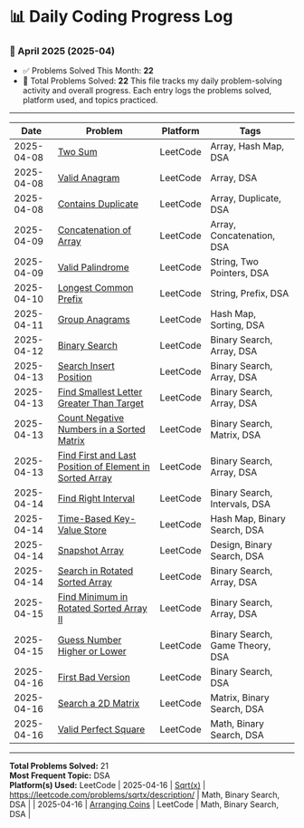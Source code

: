 # 📊 Daily Coding Progress Log


### 📅 April 2025 (2025-04)
- ✅ Problems Solved This Month: **22**
- 🎯 Total Problems Solved: **22**
This file tracks my daily problem-solving activity and overall progress. Each entry logs the problems solved, platform used, and topics practiced.

---

| Date       | Problem                                                                                           | Platform  | Tags                              |
|------------|---------------------------------------------------------------------------------------------------|-----------|-----------------------------------|
| 2025-04-08 | [Two Sum](./2025-04-08/two_sum.md)                                                                | LeetCode  | Array, Hash Map, DSA              |
| 2025-04-08 | [Valid Anagram](./2025-04-08/valid_anagram.md)                                                    | LeetCode  | Array, DSA                        |
| 2025-04-08 | [Contains Duplicate](./2025-04-08/contains_duplicate.md)                                          | LeetCode  | Array, Duplicate, DSA             |
| 2025-04-09 | [Concatenation of Array](./2025-04-09/concatenation_of_array.md)                                  | LeetCode  | Array, Concatenation, DSA         |
| 2025-04-09 | [Valid Palindrome](./2025-04-09/valid_palindrome.md)                                              | LeetCode  | String, Two Pointers, DSA         |
| 2025-04-10 | [Longest Common Prefix](./2025-04-10/longest_common_prefix.md)                                    | LeetCode  | String, Prefix, DSA               |
| 2025-04-11 | [Group Anagrams](./2025-04-11/group_anagrams.md)                                                  | LeetCode  | Hash Map, Sorting, DSA            |
| 2025-04-12 | [Binary Search](./2025-04-12/binary_search.md)                                                    | LeetCode  | Binary Search, Array, DSA         |
| 2025-04-13 | [Search Insert Position](./2025-04-13/search_insert_position.md)                                  | LeetCode  | Binary Search, Array, DSA         |
| 2025-04-13 | [Find Smallest Letter Greater Than Target](./2025-04-13/find_smallest_letter_greater_than_target.md) | LeetCode  | Binary Search, Array, DSA         |
| 2025-04-13 | [Count Negative Numbers in a Sorted Matrix](./2025-04-13/count_negative_numbers_in_a_sorted_matrix.md) | LeetCode  | Binary Search, Matrix, DSA        |
| 2025-04-13 | [Find First and Last Position of Element in Sorted Array](./2025-04-13/find_first_and_last_position_of_element_in_sorted_array.md) | LeetCode | Binary Search, Array, DSA         |
| 2025-04-14 | [Find Right Interval](./2025-04-14/find_right_interval.md)                                        | LeetCode  | Binary Search, Intervals, DSA     |
| 2025-04-14 | [Time-Based Key-Value Store](./2025-04-14/time-based_key-value_store.md)                          | LeetCode  | Hash Map, Binary Search, DSA      |
| 2025-04-14 | [Snapshot Array](./2025-04-14/snapshot_array.md)                                                  | LeetCode  | Design, Binary Search, DSA        |
| 2025-04-14 | [Search in Rotated Sorted Array](./2025-04-14/search_in_rotated_sorted_array.md)                  | LeetCode  | Binary Search, Array, DSA         |
| 2025-04-15 | [Find Minimum in Rotated Sorted Array II](./2025-04-15/find_minimum_in_rotated_sorted_array_ii.md) | LeetCode  | Binary Search, Array, DSA         |
| 2025-04-15 | [Guess Number Higher or Lower](./2025-04-15/guess_number_higher_or_lower.md)                      | LeetCode  | Binary Search, Game Theory, DSA   |
| 2025-04-16 | [First Bad Version](./2025-04-16/first_bad_version.md)                                            | LeetCode  | Binary Search, DSA                |
| 2025-04-16 | [Search a 2D Matrix](./2025-04-16/search_a_2d_matrix.md)                                           | LeetCode  | Matrix, Binary Search, DSA        |
| 2025-04-16 | [Valid Perfect Square](./2025-04-16/valid_perfect_square.md)                                      | LeetCode  | Math, Binary Search, DSA          |

---

**Total Problems Solved:** 21  
**Most Frequent Topic:** DSA  
**Platform(s) Used:** LeetCode
| 2025-04-16 | [Sqrt(x)](2025-04-16\sqrt(x).md) | https://leetcode.com/problems/sqrtx/description/ | Math, Binary Search, DSA |
| 2025-04-16 | [Arranging Coins](2025-04-16\arranging_coins.md) | LeetCode | Math, Binary Search, DSA |
